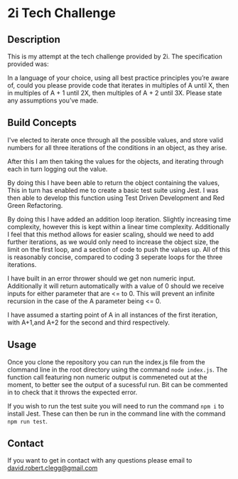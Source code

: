 # 2i Tech Challenge

  ## Description

  This is my attempt at the tech challenge provided by 2i. The specification provided was:

  In a language of your choice, using all best practice principles you’re aware of, could you please provide code that iterates in multiples of A until X, then in multiples of A + 1 until 2X, then multiples of A + 2 until 3X. Please state any assumptions you’ve made.
  
  ## Build Concepts

  I've elected to iterate once through all the possible values, and store valid numbers for all three iterations of the conditions in an object, as they arise.

  After this I am then taking the values for the objects, and iterating through each in turn logging out the value. 

  By doing this I have been able to return the object containing the values, This in turn has enabled me to create a basic test suite using Jest. I was then able to develop this function using Test Driven Development and Red Green Refactoring.

  By doing this I have added an addition loop iteration. Slightly increasing time complexity, however this is kept within a linear time complexity. Additionally I feel that this method allows for easier scaling, should we need to add further iterations, as we would only need to increase the object size, the limit on the first loop, and a section of code to push the values up. All of this is reasonably concise, compared to coding 3 seperate loops for the three iterations.

  I have built in an error thrower should we get non numeric input. Additionally it will return automatically with a value of 0 should we receive inputs for either parameter that are <= to 0. This will prevent an infinite recursion in the case of the A parameter being <= 0.

  I have assumed a starting point of A in all instances of the first iteration, with A+1,and A+2 for the second and third respectively.

  ## Usage

  Once you clone the repository you can run the index.js file from the clommand line in the root directory using the command `node index.js`. The function call featuring non numeric output is commeneted out at the moment, to better see the output of a sucessful run. Bit can be commented in to check that it throws the expected error.

  If you wish to run the test suite you will need to run the command `npm i` to install Jest. These can then be run in the command line with the command `npm run test`.

 ## Contact

 If you want to get in contact with any questions please email to david.robert.clegg@gmail.com